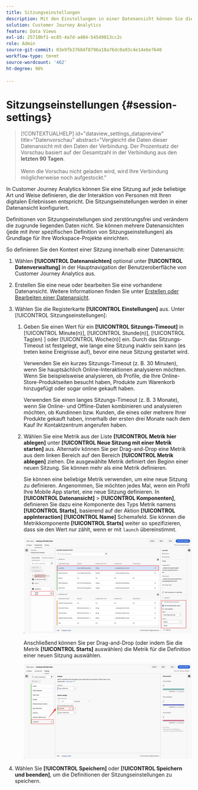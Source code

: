 ```yaml
---
title: Sitzungseinstellungen
description: Mit den Einstellungen in einer Datenansicht können Sie die Sitzungslänge und den Trigger zum Initiieren einer neuen Sitzung festlegen
solution: Customer Journey Analytics
feature: Data Views
exl-id: 25710bf1-ec85-4a7d-a404-54549013cc2c
role: Admin
source-git-commit: 03e9fb37684f8796a18a76dc0a93c4e14e6e7640
workflow-type: tm+mt
source-wordcount: '462'
ht-degree: 96%

---
```


# Sitzungseinstellungen {#session-settings}

<!-- markdownlint-disable MD034 -->

>[!CONTEXTUALHELP]
>id="dataview_settings_datapreview"
>title="Datenvorschau"
>abstract="Vergleicht die Daten dieser Datenansicht mit den Daten der Verbindung. Der Prozentsatz der Vorschau basiert auf der Gesamtzahl in der Verbindung aus den **letzten 90 Tagen**.<br><br/>Wenn die Vorschau nicht geladen wird, wird Ihre Verbindung möglicherweise noch aufgestockt."

<!-- markdownlint-enable MD034 -->

<!-- markdownlint-enable MD034 -->


In Customer Journey Analytics können Sie eine Sitzung auf jede beliebige Art und Weise definieren, die der Interaktion von Personen mit Ihren digitalen Erlebnissen entspricht. Die Sitzungseinstellungen werden in einer Datenansicht konfiguriert.

Definitionen von Sitzungseinstellungen sind zerstörungsfrei und verändern die zugrunde liegenden Daten nicht. Sie können mehrere Datenansichten (jede mit ihrer spezifischen Definition von Sitzungseinstellungen) als Grundlage für Ihre Workspace-Projekte einrichten.

So definieren Sie den Kontext einer Sitzung innerhalb einer Datenansicht:

1. Wählen **[!UICONTROL Datenansichten]** optional unter **[!UICONTROL Datenverwaltung]** in der Hauptnavigation der Benutzeroberfläche von Customer Journey Analytics aus.

2. Erstellen Sie eine neue oder bearbeiten Sie eine vorhandene Datenansicht. Weitere Informationen finden Sie unter [Erstellen oder Bearbeiten einer Datenansicht](create-dataview.md).

3. Wählen Sie die Registerkarte **[!UICONTROL Einstellungen]** aus. Unter [!UICONTROL Sitzungseinstellungen]:

   1. Geben Sie einen Wert für ein **[!UICONTROL Sitzungs-Timeout]** in [!UICONTROL Minute(n)], [!UICONTROL Stunde(n)], [!UICONTROL Tag(en) &#x200B;] oder [!UICONTROL Woche(n)] ein. Durch das Sitzungs-Timeout ist festgelegt, wie lange eine Sitzung inaktiv sein kann (es treten keine Ereignisse auf), bevor eine neue Sitzung gestartet wird.

      Verwenden Sie ein kurzes Sitzungs-Timeout (z. B. 30 Minuten), wenn Sie hauptsächlich Online-Interaktionen analysieren möchten. Wenn Sie beispielsweise analysieren, ob Profile, die Ihre Online-Store-Produktseiten besucht haben, Produkte zum Warenkorb hinzugefügt oder sogar online gekauft haben.

      Verwenden Sie einen langes Sitzungs-Timeout (z. B. 3 Monate), wenn Sie Online- und Offline-Daten kombinieren und analysieren möchten, ob Kundinnen bzw. Kunden, die eines oder mehrere Ihrer Produkte gekauft haben, innerhalb der ersten drei Monate nach dem Kauf Ihr Kontaktzentrum angerufen haben.


   2. Wählen Sie eine Metrik aus der Liste **[!UICONTROL Metrik hier ablegen]** unter **[!UICONTROL Neue Sitzung mit einer Metrik starten]** aus. Alternativ können Sie per Drag-and-Drop eine Metrik aus dem linken Bereich auf den Bereich **[!UICONTROL Metrik ablegen]** ziehen. Die ausgewählte Metrik definiert den Beginn einer neuen Sitzung. Sie können mehr als eine Metrik definieren.

      Sie können eine beliebige Metrik verwenden, um eine neue Sitzung zu definieren. Angenommen, Sie möchten jedes Mal, wenn ein Profil Ihre Mobile App startet, eine neue Sitzung definieren. In **[!UICONTROL Datenansicht]** > **[!UICONTROL Komponenten]**, definieren Sie dazu eine Komponente des Typs Metrik namens **[!UICONTROL Starts]**, basierend auf der Aktion **[!UICONTROL appInteraction]** **[!UICONTROL Name]** Schemafeld. Sie können die Metrikkomponente **[!UICONTROL Starts]** weiter so spezifizieren, dass sie den Wert nur zählt, wenn er mit `launch` übereinstimmt.

      ![App-Interaktionsmetrik – Komponente „Starts“](assets/component-launches.png)

      Anschließend können Sie per Drag-and-Drop (oder indem Sie die Metrik **[!UICONTROL Starts]** auswählen) die Metrik für die Definition einer neuen Sitzung auswählen.

      ![Sitzungseinstellungen – Starts](assets/session-settings-launches-metric.png)



4. Wählen Sie **[!UICONTROL Speichern]** oder **[!UICONTROL Speichern und beenden]**, um die Definitionen der Sitzungseinstellungen zu speichern.
